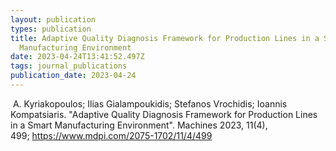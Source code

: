 ```yaml
---
layout: publication
types: publication
title: Adaptive Quality Diagnosis Framework for Production Lines in a Smart
  Manufacturing Environment
date: 2023-04-24T13:41:52.497Z
tags: journal_publications
publication_date: 2023-04-24
---
```

<!--StartFragment-->

 A. Kyriakopoulos; Ilias Gialampoukidis; Stefanos Vrochidis; Ioannis Kompatsiaris. "Adaptive Quality Diagnosis Framework for Production Lines in a Smart Manufacturing Environment". Machines 2023, 11(4), 499; [](https://doi.org/10.3390/machines110404)https://www.mdpi.com/2075-1702/11/4/499

<!--EndFragment-->